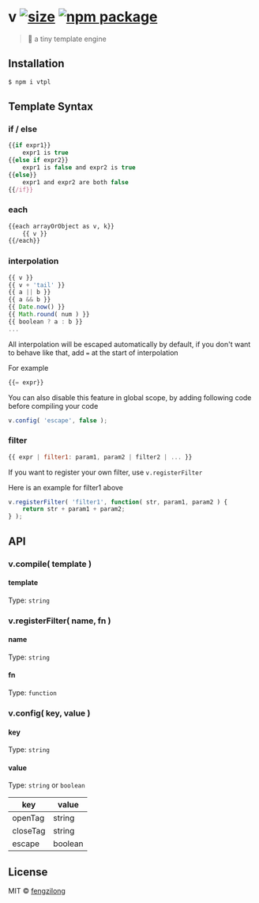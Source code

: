 # v [![size][size-image]][size-url] [![npm package][npm-package-image]][npm-package-url]

> :rabbit: a tiny template engine

## Installation

```bash
$ npm i vtpl
```

## Template Syntax

### if / else

```js
{{if expr1}}
	expr1 is true
{{else if expr2}}
	expr1 is false and expr2 is true
{{else}}
	expr1 and expr2 are both false
{{/if}}
```

### each

```html
{{each arrayOrObject as v, k}}
	{{ v }}
{{/each}}
```

### interpolation

```js
{{ v }}
{{ v + 'tail' }}
{{ a || b }}
{{ a && b }}
{{ Date.now() }}
{{ Math.round( num ) }}
{{ boolean ? a : b }}
...
```

All interpolation will be escaped automatically by default, if you don't want to behave like that, add `=` at the start of interpolation

For example

```js
{{= expr}}
```

You can also disable this feature in global scope, by adding following code before compiling your code

```js
v.config( 'escape', false );
```


### filter

```js
{{ expr | filter1: param1, param2 | filter2 | ... }}
```

If you want to register your own filter, use `v.registerFilter`

Here is an example
for filter1 above

```js
v.registerFilter( 'filter1', function( str, param1, param2 ) {
	return str + param1 + param2;
} );
```

## API

### v.compile( template )

#### template

Type: `string`

### v.registerFilter( name, fn )

#### name

Type: `string`

#### fn

Type: `function`

### v.config( key, value )

#### key

Type: `string`

#### value

Type: `string` or `boolean`

key | value
------- | -----------
openTag | string
closeTag | string
escape | boolean

## License

MIT © [fengzilong](https://github.com/fengzilong/v)

[size-image]: https://img.shields.io/badge/size-3.57KB-brightgreen.svg?style=flat-square
[size-url]: https://github.com/fengzilong/v/tree/master/dist/v.js

[npm-package-image]: https://img.shields.io/npm/v/vtpl.svg?style=flat-square
[npm-package-url]: https://www.npmjs.org/package/vtpl
